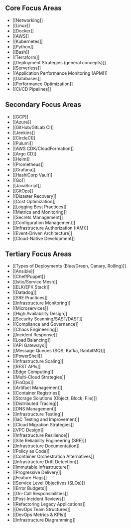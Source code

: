 ## Core Focus Areas

- [[Networking]]
- [[Linux]]
- [[Docker]]
- [[AWS]]
- [[Kubernetes]]
- [[Python]]
- [[Bash]]
- [[Terraform]]
- [[Deployment Strategies (general concepts)]]
- [[Serverless]]
- [[Application Performance Monitoring (APM)]]
- [[Databases]]
- [[Performance Optimization]]
- [[CI/CD Pipelines]]

## Secondary Focus Areas

- [[GCP]]
- [[Azure]]
- [[GitHub/GitLab CI]]
- [[Jenkins]]
- [[CircleCI]]
- [[Pulumi]]  
- [[AWS CDK/CloudFormation]] 
- [[Argo CD]]  
- [[Helm]]  
- [[Prometheus]]  
- [[Grafana]]  
- [[HashiCorp Vault]]  
- [[Go]]  
- [[JavaScript]]  
- [[GitOps]]  
- [[Disaster Recovery]]  
- [[Cost Optimization]]  
- [[Logging Best Practices]]  
- [[Metrics and Monitoring]]  
- [[Secrets Management]]  
- [[Configuration Management]]
- [[Infrastructure Authorization (IAM)]]  
- [[Event-Driven Architecture]]  
- [[Cloud-Native Development]]  

## Tertiary Focus Areas

- [[Types of Deployments (Blue/Green, Canary, Rolling)]]  
- [[Ansible]]  
- [[Chef/Puppet]]  
- [[Istio/Service Mesh]]  
- [[ELK/EFK Stack]]  
- [[Datadog]]  
- [[SRE Practices]]  
- [[Infrastructure Monitoring]]  
- [[Microservices]]  
- [[High Availability Design]]  
- [[Security Scanning/SAST/DAST]]  
- [[Compliance and Governance]]  
- [[Chaos Engineering]]  
- [[Incident Response]]  
- [[Load Balancing]]  
- [[API Gateways]]  
- [[Message Queues (SQS, Kafka, RabbitMQ)]]  
- [[PowerShell]]  
- [[Infrastructure Scaling]]  
- [[REST APIs]]  
- [[Edge Computing]]  
- [[Multi-Cloud Strategies]]  
- [[FinOps]]  
- [[Artifact Management]]  
- [[Container Registries]]  
- [[Storage Solutions (Object, Block, File)]]  
- [[Distributed Tracing]]  
- [[DNS Management]]  
- [[Infrastructure Testing]]  
- [[IaC Testing and Improvement]]  
- [[Cloud Migration Strategies]]  
- [[VPC Design]]  
- [[Infrastructure Resilience]]  
- [[Site Reliability Engineering (SRE)]]  
- [[Infrastructure Documentation]]  
- [[Policy as Code]]  
- [[Container Orchestration Alternatives]]  
- [[Infrastructure Drift Detection]]  
- [[Immutable Infrastructure]]  
- [[Progressive Delivery]]  
- [[Feature Flags]]  
- [[Service Level Objectives (SLOs)]]  
- [[Error Budgets]]  
- [[On-Call Responsibilities]]  
- [[Post-Incident Reviews]]  
- [[Refactoring Legacy Applications]]  
- [[DevOps Team Structures]]  
- [[DevOps Metrics & KPIs]]  
- [[Infrastructure Diagramming]]  